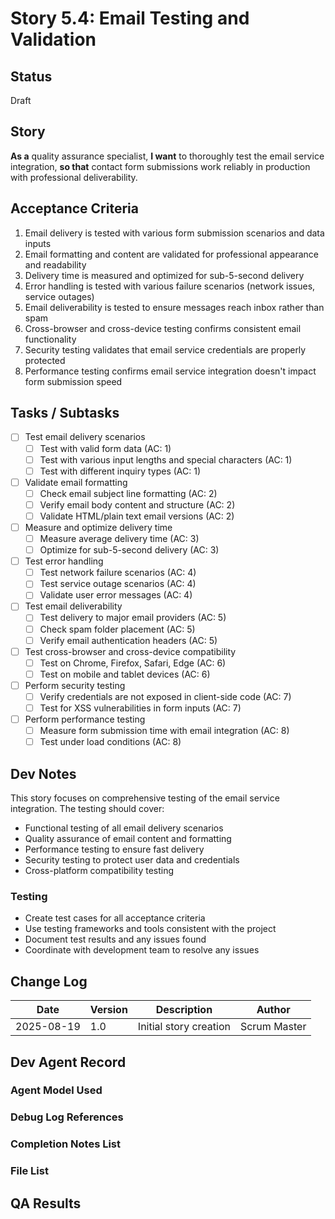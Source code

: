 # Story 5.4: Email Testing and Validation

## Status
Draft

## Story
**As a** quality assurance specialist,
**I want** to thoroughly test the email service integration,
**so that** contact form submissions work reliably in production with professional deliverability.

## Acceptance Criteria
1. Email delivery is tested with various form submission scenarios and data inputs
2. Email formatting and content are validated for professional appearance and readability
3. Delivery time is measured and optimized for sub-5-second delivery
4. Error handling is tested with various failure scenarios (network issues, service outages)
5. Email deliverability is tested to ensure messages reach inbox rather than spam
6. Cross-browser and cross-device testing confirms consistent email functionality
7. Security testing validates that email service credentials are properly protected
8. Performance testing confirms email service integration doesn't impact form submission speed

## Tasks / Subtasks
- [ ] Test email delivery scenarios
  - [ ] Test with valid form data (AC: 1)
  - [ ] Test with various input lengths and special characters (AC: 1)
  - [ ] Test with different inquiry types (AC: 1)
- [ ] Validate email formatting
  - [ ] Check email subject line formatting (AC: 2)
  - [ ] Verify email body content and structure (AC: 2)
  - [ ] Validate HTML/plain text email versions (AC: 2)
- [ ] Measure and optimize delivery time
  - [ ] Measure average delivery time (AC: 3)
  - [ ] Optimize for sub-5-second delivery (AC: 3)
- [ ] Test error handling
  - [ ] Test network failure scenarios (AC: 4)
  - [ ] Test service outage scenarios (AC: 4)
  - [ ] Validate user error messages (AC: 4)
- [ ] Test email deliverability
  - [ ] Test delivery to major email providers (AC: 5)
  - [ ] Check spam folder placement (AC: 5)
  - [ ] Verify email authentication headers (AC: 5)
- [ ] Test cross-browser and cross-device compatibility
  - [ ] Test on Chrome, Firefox, Safari, Edge (AC: 6)
  - [ ] Test on mobile and tablet devices (AC: 6)
- [ ] Perform security testing
  - [ ] Verify credentials are not exposed in client-side code (AC: 7)
  - [ ] Test for XSS vulnerabilities in form inputs (AC: 7)
- [ ] Perform performance testing
  - [ ] Measure form submission time with email integration (AC: 8)
  - [ ] Test under load conditions (AC: 8)

## Dev Notes
This story focuses on comprehensive testing of the email service integration. The testing should cover:
- Functional testing of all email delivery scenarios
- Quality assurance of email content and formatting
- Performance testing to ensure fast delivery
- Security testing to protect user data and credentials
- Cross-platform compatibility testing

### Testing
- Create test cases for all acceptance criteria
- Use testing frameworks and tools consistent with the project
- Document test results and any issues found
- Coordinate with development team to resolve any issues

## Change Log
| Date | Version | Description | Author |
|------|---------|-------------|--------|
| 2025-08-19 | 1.0 | Initial story creation | Scrum Master |

## Dev Agent Record

### Agent Model Used

### Debug Log References

### Completion Notes List

### File List

## QA Results